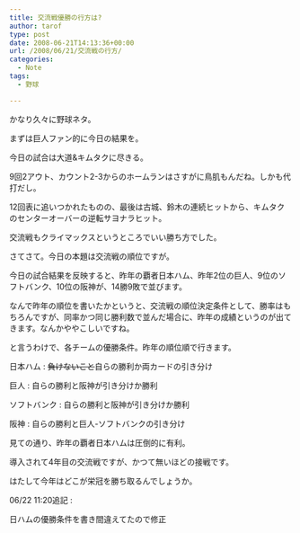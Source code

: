 ```yaml
---
title: 交流戦優勝の行方は?
author: tarof
type: post
date: 2008-06-21T14:13:36+00:00
url: /2008/06/21/交流戦の行方/
categories:
  - Note
tags:
  - 野球

---
```

かなり久々に野球ネタ。

まずは巨人ファン的に今日の結果を。
  
今日の試合は大道&キムタクに尽きる。
  
9回2アウト、カウント2-3からのホームランはさすがに鳥肌もんだね。しかも代打だし。
  
12回表に追いつかれたものの、最後は古城、鈴木の連続ヒットから、キムタクのセンターオーバーの逆転サヨナラヒット。
  
交流戦もクライマックスというところでいい勝ち方でした。

さてさて。今日の本題は交流戦の順位ですが。
  
今日の試合結果を反映すると、昨年の覇者日本ハム、昨年2位の巨人、9位のソフトバンク、10位の阪神が、14勝9敗で並びます。
  
なんで昨年の順位を書いたかというと、交流戦の順位決定条件として、勝率はもちろんですが、同率かつ同じ勝利数で並んだ場合に、昨年の成績というのが出てきます。なんかややこしいですね。

と言うわけで、各チームの優勝条件。昨年の順位順で行きます。
  
日本ハム : <del>負けないこと</del>自らの勝利か両カードの引き分け
  
巨人 : 自らの勝利と阪神が引き分けか勝利
  
ソフトバンク : 自らの勝利と阪神が引き分けか勝利
  
阪神 : 自らの勝利と巨人-ソフトバンクの引き分け
  
見ての通り、昨年の覇者日本ハムは圧倒的に有利。

導入されて4年目の交流戦ですが、かつて無いほどの接戦です。
  
はたして今年はどこが栄冠を勝ち取るんでしょうか。

06/22 11:20追記 :
  
日ハムの優勝条件を書き間違えてたので修正